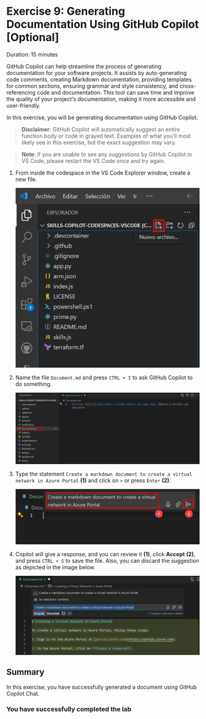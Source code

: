 # Exercise 9: Generating Documentation Using GitHub Copilot [Optional]

Duration: 15 minutes

GitHub Copilot can help streamline the process of generating documentation for your software projects. It assists by auto-generating code comments, creating Markdown documentation, providing templates for common sections, ensuring grammar and style consistency, and cross-referencing code and documentation. This tool can save time and improve the quality of your project's documentation, making it more accessible and user-friendly.

In this exercise, you will be generating documentation using GitHub Copilot.

>**Disclaimer**: GitHub Copilot will automatically suggest an entire function body or code in grayed text. Examples of what you'll most likely see in this exercise, but the exact suggestion may vary.

>**Note**: If you are unable to see any suggestions by GitHub Copilot in VS Code, please restart the VS Code once and try again. 

1. From inside the codespace in the VS Code Explorer window, create a new file.

    ![](../media/chat-code-new.png)

1. Name the file `Document.md` and press `CTRL + I` to ask GitHub Copilot to do something.

   ![](../media/ex-7-docmd.png)

1. Type the statement `Create a markdown document to create a virtual network in Azure Portal` **(1)** and click on `>` or press `Enter` **(2)**.

   ![](../media/ex-7-mdsearch.png)

1. Copilot will give a response, and you can review it **(1)**, click **Accept** **(2)**, and press `CTRL + S` to save the file. Also, you can discard the suggestion as depicted in the image below.

   ![](../media/8thex.png)

## Summary

In this exercise, you have successfully generated a document using GitHub Copilot Chat.

### You have successfully completed the lab
